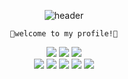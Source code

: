 <div align="center">

  ![header](https://capsule-render.vercel.app/api?type=Waving&text=dpfls27)
    
    💟welcome to my profile!💟
    
<img src="https://img.shields.io/badge/AdobeXD-FF61F6?style=for-the-badge&logo=AdobeXD&logoColor=white"> <img src="https://img.shields.io/badge/AdobePhotoshop-31A8FF?style=for-the-badge&logo=AdobePhotoshop&logoColor=white"> <img src="https://img.shields.io/badge/Python-3776AB?style=for-the-badge&logo=Python&logoColor=white"> <br/>
<img src="https://img.shields.io/badge/ROS-22314E?style=for-the-badge&logo=ROS&logoColor=white"> <img src="https://img.shields.io/badge/Github-181717?style=for-the-badge&logo=Github&logoColor=white"> <img src="https://img.shields.io/badge/linux-FCC624?style=for-the-badge&logo=linux&logoColor=white"> <img src="https://img.shields.io/badge/Discord-5865F2?style=for-the-badge&logo=Discord&logoColor=white"> <img src="https://img.shields.io/badge/C-A8B9CC?style=for-the-badge&logo=C&logoColor=white"><br/>
</div>



